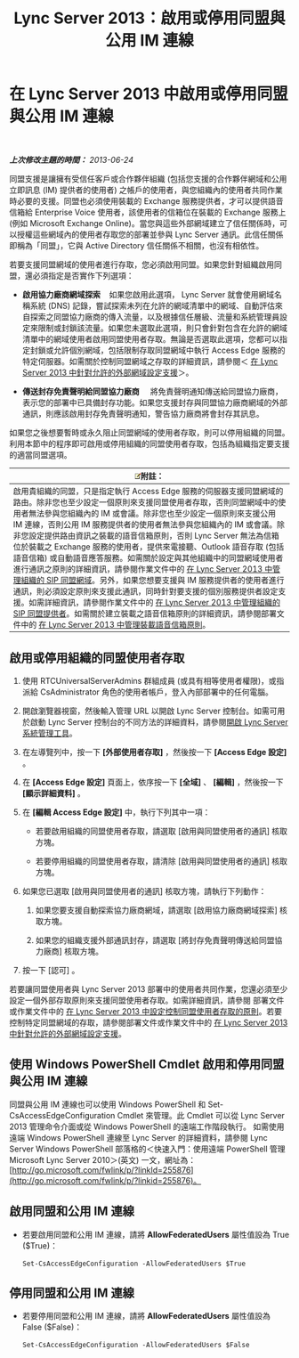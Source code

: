 ﻿---
title: Lync Server 2013：啟用或停用同盟與公用 IM 連線
TOCTitle: 啟用或停用同盟與公用 IM 連線
ms:assetid: 8ec58f4b-9f6d-47b4-a187-d18a83fe4577
ms:mtpsurl: https://technet.microsoft.com/zh-tw/library/Gg182549(v=OCS.15)
ms:contentKeyID: 49291633
ms.date: 08/10/2015
mtps_version: v=OCS.15
ms.translationtype: HT
---

# 在 Lync Server 2013 中啟用或停用同盟與公用 IM 連線

 

_**上次修改主題的時間：** 2013-06-24_

同盟支援是讓擁有受信任客戶或合作夥伴組織 (包括您支援的合作夥伴網域和公用立即訊息 (IM) 提供者的使用者) 之帳戶的使用者，與您組織內的使用者共同作業時必要的支援。同盟也必須使用裝載的 Exchange 服務提供者，才可以提供語音信箱給 Enterprise Voice 使用者，該使用者的信箱位在裝載的 Exchange 服務上 (例如 Microsoft Exchange Online)。當您與這些外部網域建立了信任關係時，可以授權這些網域內的使用者存取您的部署並參與 Lync Server 通訊。此信任關係即稱為「同盟」，它與 Active Directory 信任關係不相關，也沒有相依性。

若要支援同盟網域的使用者進行存取，您必須啟用同盟。如果您針對組織啟用同盟，還必須指定是否實作下列選項：

  - **啟用協力廠商網域探索**    如果您啟用此選項， Lync Server 就會使用網域名稱系統 (DNS) 記錄，嘗試探索未列在允許的網域清單中的網域、自動評估來自探索之同盟協力廠商的傳入流量，以及根據信任層級、流量和系統管理員設定來限制或封鎖該流量。如果您未選取此選項，則只會針對包含在允許的網域清單中的網域使用者啟用同盟使用者存取。無論是否選取此選項，您都可以指定封鎖或允許個別網域，包括限制存取同盟網域中執行 Access Edge 服務的特定伺服器。如需關於控制同盟網域之存取的詳細資訊，請參閱＜ [在 Lync Server 2013 中針對允許的外部網域設定支援](lync-server-2013-configure-support-for-allowed-external-domains.md)＞。

  - **傳送封存免責聲明給同盟協力廠商**     將免責聲明通知傳送給同盟協力廠商，表示您的部署中已具備封存功能。如果您支援封存與同盟協力廠商網域的外部通訊，則應該啟用封存免責聲明通知，警告協力廠商將會封存其訊息。

如果您之後想要暫時或永久阻止同盟網域的使用者存取，則可以停用組織的同盟。利用本節中的程序即可啟用或停用組織的同盟使用者存取，包括為組織指定要支援的適當同盟選項。

<table>
<thead>
<tr class="header">
<th><img src="images/Gg398811.note(OCS.15).gif" title="note" alt="note" />附註：</th>
</tr>
</thead>
<tbody>
<tr class="odd">
<td>啟用貴組織的同盟，只是指定執行 Access Edge 服務的伺服器支援同盟網域的路由。除非您也至少設定一個原則來支援同盟使用者存取，否則同盟網域中的使用者無法參與您組織內的 IM 或會議。除非您也至少設定一個原則來支援公用 IM 連線，否則公用 IM 服務提供者的使用者無法參與您組織內的 IM 或會議。除非您設定提供路由資訊之裝載的語音信箱原則，否則 Lync Server 無法為信箱位於裝載之 Exchange 服務的使用者，提供來電接聽、Outlook 語音存取 (包括語音信箱) 或自動語音應答服務。如需關於設定與其他組織中的同盟網域使用者進行通訊之原則的詳細資訊，請參閱作業文件中的 <a href="lync-server-2013-manage-sip-federated-domains-for-your-organization.md">在 Lync Server 2013 中管理組織的 SIP 同盟網域</a>。另外，如果您想要支援與 IM 服務提供者的使用者進行通訊，則必須設定原則來支援此通訊，同時針對要支援的個別服務提供者設定支援。如需詳細資訊，請參閱作業文件中的 <a href="lync-server-2013-manage-sip-federated-providers-for-your-organization.md">在 Lync Server 2013 中管理組織的 SIP 同盟提供者</a>。如需關於建立裝載之語音信箱原則的詳細資訊，請參閱部署文件中的 <a href="lync-server-2013-manage-hosted-voice-mail-policies.md">在 Lync Server 2013 中管理裝載語音信箱原則</a>。</td>
</tr>
</tbody>
</table>


## 啟用或停用組織的同盟使用者存取

1.  使用 RTCUniversalServerAdmins 群組成員 (或具有相等使用者權限)，或指派給 CsAdministrator 角色的使用者帳戶，登入內部部署中的任何電腦。

2.  開啟瀏覽器視窗，然後輸入管理 URL 以開啟 Lync Server 控制台。如需可用於啟動 Lync Server 控制台的不同方法的詳細資料，請參閱[開啟 Lync Server 系統管理工具](lync-server-2013-open-lync-server-administrative-tools.md)。

3.  在左導覽列中，按一下 **\[外部使用者存取\]** ，然後按一下 **\[Access Edge 設定\]** 。

4.  在 **\[Access Edge 設定\]** 頁面上，依序按一下 **\[全域\]** 、 **\[編輯\]** ，然後按一下 **\[顯示詳細資料\]** 。

5.  在 **\[編輯 Access Edge 設定\]** 中，執行下列其中一項：
    
      - 若要啟用組織的同盟使用者存取，請選取 \[啟用與同盟使用者的通訊\] 核取方塊。
    
      - 若要停用組織的同盟使用者存取，請清除 \[啟用與同盟使用者的通訊\] 核取方塊。

6.  如果您已選取 \[啟用與同盟使用者的通訊\] 核取方塊，請執行下列動作：
    
    1.  如果您要支援自動探索協力廠商網域，請選取 \[啟用協力廠商網域探索\] 核取方塊。
    
    2.  如果您的組織支援外部通訊封存，請選取 \[將封存免責聲明傳送給同盟協力廠商\] 核取方塊。

7.  按一下 \[認可\] 。

若要讓同盟使用者與 Lync Server 2013 部署中的使用者共同作業，您還必須至少設定一個外部存取原則來支援同盟使用者存取。如需詳細資訊，請參閱 部署文件或作業文件中的 [在 Lync Server 2013 中設定控制同盟使用者存取的原則](lync-server-2013-configure-policies-to-control-federated-user-access.md)。若要控制特定同盟網域的存取，請參閱部署文件或作業文件中的 [在 Lync Server 2013 中針對允許的外部網域設定支援](lync-server-2013-configure-support-for-allowed-external-domains.md)。

## 使用 Windows PowerShell Cmdlet 啟用和停用同盟與公用 IM 連線

同盟與公用 IM 連線也可以使用 Windows PowerShell 和 Set-CsAccessEdgeConfiguration Cmdlet 來管理。此 Cmdlet 可以從 Lync Server 2013 管理命令介面或從 Windows PowerShell 的遠端工作階段執行。 如需使用遠端 Windows PowerShell 連線至 Lync Server 的詳細資料，請參閱 Lync Server Windows PowerShell 部落格的＜快速入門：使用遠端 PowerShell 管理 Microsoft Lync Server 2010＞(英文) 一文，網址為：[http://go.microsoft.com/fwlink/p/?linkId=255876](http://go.microsoft.com/fwlink/p/?linkid=255876)。

## 啟用同盟和公用 IM 連線

  - 若要啟用同盟和公用 IM 連線，請將 **AllowFederatedUsers** 屬性值設為 True ($True)：
    
        Set-CsAccessEdgeConfiguration -AllowFederatedUsers $True

## 停用同盟和公用 IM 連線

  - 若要停用同盟和公用 IM 連線，請將 **AllowFederatedUsers** 屬性值設為 False ($False)：
    
        Set-CsAccessEdgeConfiguration -AllowFederatedUsers $False

